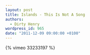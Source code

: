 ```yaml
---
layout: post
title: Islands - This Is Not A Song
authors:
  - Dirty Henry
wordpress_id: 965
date: "2011-12-09 09:00:00 +0100"
---
```


{% vimeo 33233197 %}
